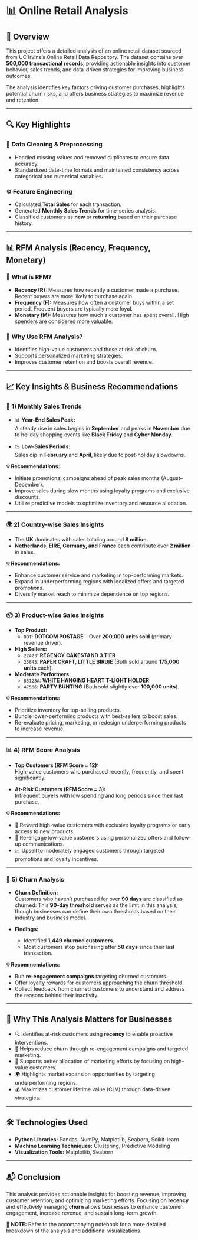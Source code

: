 # 📊 **Online Retail Analysis**

## 📌 **Overview**
This project offers a detailed analysis of an online retail dataset sourced from UC Irvine’s Online Retail Data Repository. The dataset contains over **500,000 transactional records**, providing actionable insights into customer behavior, sales trends, and data-driven strategies for improving business outcomes.

The analysis identifies key factors driving customer purchases, highlights potential churn risks, and offers business strategies to maximize revenue and retention.

---

## 🔍 **Key Highlights**

### 🧹 **Data Cleaning & Preprocessing**
- Handled missing values and removed duplicates to ensure data accuracy.
- Standardized date-time formats and maintained consistency across categorical and numerical variables.

### ⚙️ **Feature Engineering**
- Calculated **Total Sales** for each transaction.
- Generated **Monthly Sales Trends** for time-series analysis.
- Classified customers as **new** or **returning** based on their purchase history.

---

## 📊 **RFM Analysis (Recency, Frequency, Monetary)**

### 🔑 **What is RFM?**
- **Recency (R):** Measures how recently a customer made a purchase. Recent buyers are more likely to purchase again.
- **Frequency (F):** Measures how often a customer buys within a set period. Frequent buyers are typically more loyal.
- **Monetary (M):** Measures how much a customer has spent overall. High spenders are considered more valuable.

### 🎯 **Why Use RFM Analysis?**
- Identifies high-value customers and those at risk of churn.
- Supports personalized marketing strategies.
- Improves customer retention and boosts overall revenue.

---

## 📈 **Key Insights & Business Recommendations**

### 📅 **1) Monthly Sales Trends**
- 📊 **Year-End Sales Peak:**  
  A steady rise in sales begins in **September** and peaks in **November** due to holiday shopping events like **Black Friday** and **Cyber Monday**.

- 📉 **Low-Sales Periods:**  
  Sales dip in **February** and **April**, likely due to post-holiday slowdowns.

**💡 Recommendations:**  
- Initiate promotional campaigns ahead of peak sales months (August–December).  
- Improve sales during slow months using loyalty programs and exclusive discounts.  
- Utilize predictive models to optimize inventory and resource allocation.

---

### 🌍 **2) Country-wise Sales Insights**
- The **UK** dominates with sales totaling around **9 million**.
- **Netherlands, EIRE, Germany, and France** each contribute over **2 million** in sales.

**💡 Recommendations:**  
- Enhance customer service and marketing in top-performing markets.  
- Expand in underperforming regions with localized offers and targeted promotions.  
- Diversify market reach to minimize dependence on top regions.

---

### 📦 **3) Product-wise Sales Insights**
- **Top Product:**  
  - `DOT`: **DOTCOM POSTAGE** – Over **200,000 units sold** (primary revenue driver).
- **High Sellers:**  
  - `22423`: **REGENCY CAKESTAND 3 TIER**  
  - `23843`: **PAPER CRAFT, LITTLE BIRDIE** (Both sold around **175,000 units** each).
- **Moderate Performers:**  
  - `85123A`: **WHITE HANGING HEART T-LIGHT HOLDER**  
  - `47566`: **PARTY BUNTING** (Both sold slightly over **100,000 units**).

**💡 Recommendations:**  
- Prioritize inventory for top-selling products.  
- Bundle lower-performing products with best-sellers to boost sales.  
- Re-evaluate pricing, marketing, or redesign underperforming products to increase revenue.

---

### 📊 **4) RFM Score Analysis**
- **Top Customers (RFM Score = 12):**  
  High-value customers who purchased recently, frequently, and spent significantly.

- **At-Risk Customers (RFM Score = 3):**  
  Infrequent buyers with low spending and long periods since their last purchase.

**💡 Recommendations:**  
- 🎯 Reward high-value customers with exclusive loyalty programs or early access to new products.  
- 🔁 Re-engage low-value customers using personalized offers and follow-up communications.  
- 📈 Upsell to moderately engaged customers through targeted promotions and loyalty incentives.

---

### 🔄 **5) Churn Analysis**
- **Churn Definition:**  
  Customers who haven’t purchased for over **90 days** are classified as churned. This **90-day threshold** serves as the limit in this analysis, though businesses can define their own thresholds based on their industry and business model.

- **Findings:**  
  - Identified **1,449 churned customers**.  
  - Most customers stop purchasing after **50 days** since their last transaction.

**💡 Recommendations:**  
- Run **re-engagement campaigns** targeting churned customers.  
- Offer loyalty rewards for customers approaching the churn threshold.  
- Collect feedback from churned customers to understand and address the reasons behind their inactivity.

---

## 🚀 **Why This Analysis Matters for Businesses**
- 🔍 Identifies at-risk customers using **recency** to enable proactive interventions.  
- 🔁 Helps reduce churn through re-engagement campaigns and targeted marketing.  
- 🎯 Supports better allocation of marketing efforts by focusing on high-value customers.  
- 🌍 Highlights market expansion opportunities by targeting underperforming regions.  
- 💰 Maximizes customer lifetime value (CLV) through data-driven strategies.

---

## 🛠️ **Technologies Used**
- **Python Libraries:** Pandas, NumPy, Matplotlib, Seaborn, Scikit-learn  
- **Machine Learning Techniques:** Clustering, Predictive Modeling  
- **Visualization Tools:** Matplotlib, Seaborn  

---

## 📬 **Conclusion**
This analysis provides actionable insights for boosting revenue, improving customer retention, and optimizing marketing efforts. Focusing on **recency** and effectively managing **churn** allows businesses to enhance customer engagement, increase revenue, and sustain long-term growth.

**📑 NOTE:** Refer to the accompanying notebook for a more detailed breakdown of the analysis and additional visualizations.
